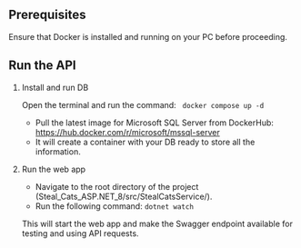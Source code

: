 ## Prerequisites
Ensure that Docker is installed and running on your PC before proceeding.


## Run the API
1. Install and run DB 

    Open the terminal and run the command:  ` docker compose up -d` 

    - Pull the latest image for Microsoft SQL Server from DockerHub: https://hub.docker.com/r/microsoft/mssql-server
    - It will create a container with your DB ready to store all the information.

2. Run the web app 

    - Navigate to the root directory of the project (Steal_Cats_ASP.NET_8/src/StealCatsService/).
    - Run the following command: ` dotnet watch ` 

    This will start the web app and make the Swagger endpoint available for testing and using API requests.
